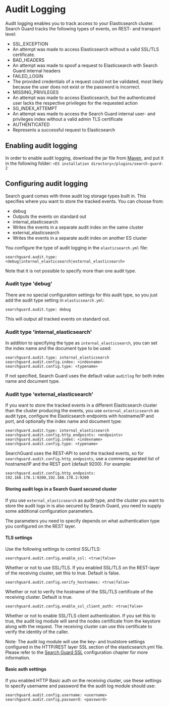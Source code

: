 <!---
Copryight 2016 floragunn UG (haftungsbeschränkt)
-->

# Audit Logging

Audit logging enables you to track access to your Elasticsearch cluster. Search Guard tracks the following types of events, on REST- and transport level:

* SSL_EXCEPTION
 * An attempt was made to access Elasticsearch without a valid SSL/TLS certificate.
* BAD_HEADERS
 * An attempt was made to spoof a request to Elasticsearch with Search Guard internal headers
* FAILED_LOGIN
 *  The provided credentials of a request could not be validated, most likely because the user does not exist or the password is incorrect. 
* MISSING_PRIVILEGES
 * An attempt was made to access Elasticsearch, but the authenticated user lacks the respective privileges for the requested action
* SG\_INDEX\_ATTEMPT
 * An attempt was made to access the Search Guard internal user- and privileges index without a valid admin TLS certificate 
* AUTHENTICATED
 * Represents a successful request to Elasticsearch 
 
## Enabling audit logging

In order to enable audit logging, download the jar file from [Maven](http://search.maven.org/#search%7Cga%7C1%7Ca%3A%22dlic-search-guard-module-auditlog%22), and put it in the following folder: `<ES installation directory>/plugins/search-guard-2`

## Configuring audit logging

Search guard comes with three audit log storage types built in. This specifies where you want to store the tracked events. You can choose from:

* debug
 * Outputs the events on standard out
* internal_elasticsearch
 * Writes the events in a separate audit index on the same cluster
* external_elasticsearch
 * Writes the events in a separate audit index on another ES cluster

You configure the type of audit logging in the `elasticsearch.yml` file:

```
searchguard.audit.type: <debug|internal_elasticsearch|external_elasticsearch>
```

Note that it is not possible to specify more than one audit type.

### Audit type 'debug'

There are no special configuration settings for this audit type, so you just add the audit type setting in `elasticsearch.yml`:

```
searchguard.audit.type: debug
```  

This will output all tracked events on standard out.

### Audit type 'internal_elasticsearch'

In addition to specifying the type as `internal_elasticsearch`, you can set the index name and the document type to be used:

```
searchguard.audit.type: internal_elasticsearch
searchguard.audit.config.index: <indexname>
searchguard.audit.config.type: <typename>
``` 

If not specified, Search Guard uses the default value `auditlog` for both index name and document type.

### Audit type 'external_elasticsearch'

If you want to store the tracked events in a different Elasticsearch cluster than the cluster producing the events, you use `external_elasticsearch` as audit type, configure the Elasticsearch endpoints with hostname/IP and port, and optionally the index name and document type:

```
searchguard.audit.type: internal_elasticsearch
searchguard.audit.config.http_endpoints: <endpoints>
searchguard.audit.config.index: <indexname>
searchguard.audit.config.type: <typename>
``` 

SearchGuard uses the REST-API to send the tracked events, so for `searchguard.audit.config.http_endpoints`, use a comma-separated list of hostname/IP and the REST port (default 9200). For example:

```
searchguard.audit.config.http_endpoints: 192.168.178.1:9200,192.168.178.2:9200
```

#### Storing audit logs in a Search Guard secured cluster

If you use `external_elasticsearch` as audit type, and the cluster you want to store the audit logs in is also secured by Search Guard, you need to supply some additional configuration parameters.

The parameters you need to specify depends on what authentication type you configured on the REST layer.

#### TLS settings

Use the following settings to control SSL/TLS:

```
searchguard.audit.config.enable_ssl: <true|false>
```
Whether or not to use SSL/TLS. If you enabled SSL/TLS on the REST-layer of the receiving cluster, set this to true. Default is false.

```
searchguard.audit.config.verify_hostnames: <true|false>
```
Whether or not to verify the hostname of the SSL/TLS certificate of the receiving cluster. Default is true.

```
searchguard.audit.config.enable_ssl_client_auth: <true|false>
```
Whether or not to enable SSL/TLS client authentication. If you set this to true, the audit log module will send the nodes certificate from the keystore along with the request. The receiving cluster can use this certificate to verify the identity of the caller.

Note: The audit log module will use the key- and truststore settings configured in the HTTP/REST layer SSL section of the elasticsearch.yml file. Please refer to the [Search Guard SSL](https://github.com/floragunncom/search-guard-ssl-docs/blob/master/configuration.md) configuration chapter for more information.

#### Basic auth settings

If you enabled HTTP Basic auth on the receiving cluster, use these settings to specify username and password the the audit log module should use:

```
searchguard.audit.config.username: <username>
searchguard.audit.config.password: <password>
```

